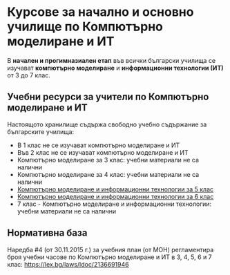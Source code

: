 # Курсове за начално и основно училище по Компютърно моделиране и ИТ

В **начален и прогимназиален етап** във всички български училища се изучават **компютърно моделиране** и **информационни технологии (ИТ)** от 3 до 7 клас.

## Учебни ресурси за учители по Компютърно моделиране и ИТ
Настоящото хранилище съдържа свободно учебно съдържание за българските училища:
  - В 1 клас не се изучават компютърно моделиране и ИТ
  - Във 2 клас не се изучават компютърно моделиране и ИТ
  - Компютърно моделиране за 3 клас: учебни материали не са налични
  - Компютърно моделиране за 4 клас: учебни материали не са налични
  - [Компютърно моделиране и информационни технологии за 5 клас](https://github.com/BG-IT-Edu/School-Programming/tree/main/Courses/Computer-Modeling-and-IT/Computer-Modeling-and-IT-5-Class)
  - [Компютърно моделиране и информационни технологии за 6 клас](https://github.com/BG-IT-Edu/School-Programming/tree/main/Courses/Computer-Modeling-and-IT/Computer-Modeling-and-IT-6-Class)
  - 7 клас - Компютърно моделиране и информационни технологии: учебни материали не са налични

## Нормативна база

Наредба #4 (от 30.11.2015 г.) за учебния план (от МОН) регламентира броя учебни часове по Компютърно моделиране и ИТ в 3, 4, 5, 6 и 7 клас: https://lex.bg/laws/ldoc/2136691946
